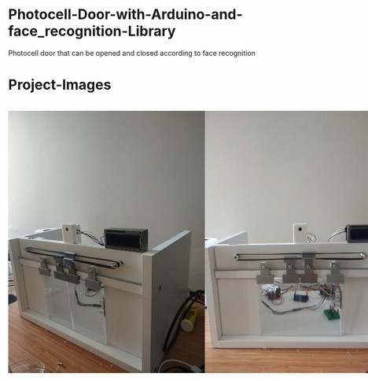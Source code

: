 # Photocell-Door-with-Arduino-and-face_recognition-Library
Photocell door that can be opened and closed according to face recognition

# Project-Images

</br>
<div style="display:flex;justify-content: space-evenly"><img src="https://github.com/HarunResitKarahan/Photocell-Door-with-Arduino-and-face_recognition-Library/blob/main/Photocell-Door-Image1.jpeg" width="400">
<img src="https://github.com/HarunResitKarahan/Photocell-Door-with-Arduino-and-face_recognition-Library/blob/main/Photocell-Door-Image2.jpeg" width="400"></div>
</br>
